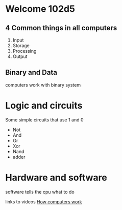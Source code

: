 # Welcome 102d5

## 4 Common things in all computers
1. Input
2. Storage
3. Processing
4. Output

## Binary and Data 
computers work with binary system

# Logic and circuits
Some simple circuits that use 1 and 0
- Not 
- And
- Or
- Xor
- Nand
- adder

# Hardware and software
software tells the cpu what to do


links to videos
[How computers work](https://www.youtube.com/playlist?list=PLzdnOPI1iJNcsRwJhvksEo1tJqjIqWbN-)